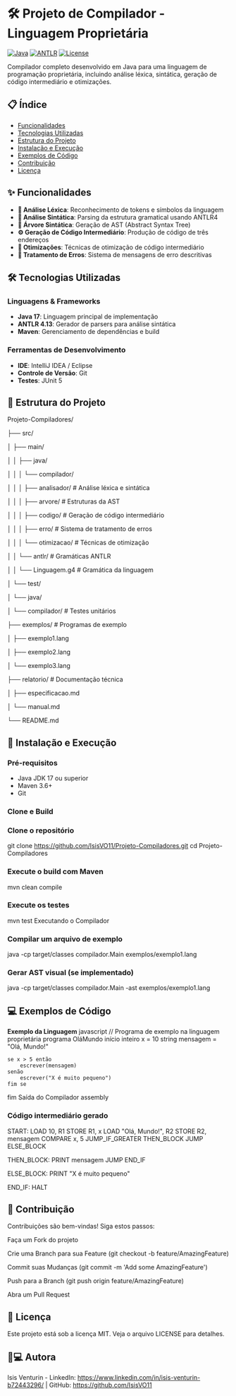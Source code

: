 # 🛠️ Projeto de Compilador - Linguagem Proprietária

[![Java](https://img.shields.io/badge/Java-17-red?style=for-the-badge&logo=openjdk)](https://java.com)
[![ANTLR](https://img.shields.io/badge/ANTLR-4.13-blue?style=for-the-badge)](https://www.antlr.org/)
[![License](https://img.shields.io/badge/License-MIT-green?style=for-the-badge)](LICENSE)

Compilador completo desenvolvido em Java para uma linguagem de programação proprietária, incluindo análise léxica, sintática, geração de código intermediário e otimizações.

## 📋 Índice
- [Funcionalidades](#-funcionalidades)
- [Tecnologias Utilizadas](#-tecnologias-utilizadas)
- [Estrutura do Projeto](#-estrutura-do-projeto)
- [Instalação e Execução](#-instalação-e-execução)
- [Exemplos de Código](#-exemplos-de-código)
- [Contribuição](#-contribuição)
- [Licença](#-licença)

## ✨ Funcionalidades

- **🔡 Análise Léxica**: Reconhecimento de tokens e símbolos da linguagem
- **📐 Análise Sintática**: Parsing da estrutura gramatical usando ANTLR4
- **🌳 Árvore Sintática**: Geração de AST (Abstract Syntax Tree)
- **⚙️ Geração de Código Intermediário**: Produção de código de três endereços
- **🚀 Otimizações**: Técnicas de otimização de código intermediário
- **🛟 Tratamento de Erros**: Sistema de mensagens de erro descritivas

## 🛠️ Tecnologias Utilizadas

### Linguagens & Frameworks
- **Java 17**: Linguagem principal de implementação
- **ANTLR 4.13**: Gerador de parsers para análise sintática
- **Maven**: Gerenciamento de dependências e build

### Ferramentas de Desenvolvimento
- **IDE**: IntelliJ IDEA / Eclipse
- **Controle de Versão**: Git
- **Testes**: JUnit 5

## 📁 Estrutura do Projeto
Projeto-Compiladores/

├── src/

│ ├── main/

│ │ ├── java/

│ │ │ └── compilador/

│ │ │ ├── analisador/ # Análise léxica e sintática

│ │ │ ├── arvore/ # Estruturas da AST

│ │ │ ├── codigo/ # Geração de código intermediário

│ │ │ ├── erro/ # Sistema de tratamento de erros

│ │ │ └── otimizacao/ # Técnicas de otimização

│ │ └── antlr/ # Gramáticas ANTLR

│ │ └── Linguagem.g4 # Gramática da linguagem

│ └── test/

│ └── java/

│ └── compilador/ # Testes unitários

├── exemplos/ # Programas de exemplo

│ ├── exemplo1.lang

│ ├── exemplo2.lang

│ └── exemplo3.lang

├── relatorio/ # Documentação técnica

│ ├── especificacao.md

│ └── manual.md

└── README.md


## 🚀 Instalação e Execução

### Pré-requisitos
- Java JDK 17 ou superior
- Maven 3.6+
- Git

### Clone e Build

### Clone o repositório
git clone https://github.com/IsisVO11/Projeto-Compiladores.git
cd Projeto-Compiladores

### Execute o build com Maven
mvn clean compile

### Execute os testes
mvn test
Executando o Compilador

### Compilar um arquivo de exemplo
java -cp target/classes compilador.Main exemplos/exemplo1.lang

### Gerar AST visual (se implementado)
java -cp target/classes compilador.Main -ast exemplos/exemplo1.lang

## 💻 Exemplos de Código
**Exemplo da Linguagem**
javascript
// Programa de exemplo na linguagem proprietária
programa OláMundo
início
    inteiro x = 10
    string mensagem = "Olá, Mundo!"

    se x > 5 então
        escrever(mensagem)
    senão
        escrever("X é muito pequeno")
    fim se
fim
Saída do Compilador
assembly
### Código intermediário gerado
START:
    LOAD 10, R1
    STORE R1, x
    LOAD "Olá, Mundo!", R2
    STORE R2, mensagem
    COMPARE x, 5
    JUMP_IF_GREATER THEN_BLOCK
    JUMP ELSE_BLOCK

THEN_BLOCK:
    PRINT mensagem
    JUMP END_IF

ELSE_BLOCK:
    PRINT "X é muito pequeno"

END_IF:
    HALT


## 🤝 Contribuição
Contribuições são bem-vindas! Siga estos passos:

Faça um Fork do projeto

Crie uma Branch para sua Feature (git checkout -b feature/AmazingFeature)

Commit suas Mudanças (git commit -m 'Add some AmazingFeature')

Push para a Branch (git push origin feature/AmazingFeature)

Abra um Pull Request

## 📝 Licença
Este projeto está sob a licença MIT. Veja o arquivo LICENSE para detalhes.

## 👩💻 Autora
Isis Venturin - LinkedIn: https://www.linkedin.com/in/isis-venturin-b72443296/ | GitHub: https://github.com/IsisVO11
